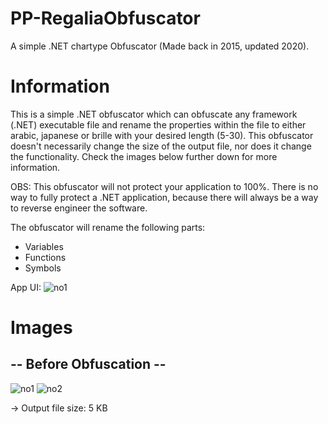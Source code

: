# PP-RegaliaObfuscator

A simple .NET chartype Obfuscator (Made back in 2015, updated 2020).

# Information

This is a simple .NET obfuscator which can obfuscate any framework (.NET) executable file and rename the properties within the file to either arabic, japanese or brille with your desired length (5-30). This obfuscator doesn't necessarily change the size of the output file, nor does it change the functionality. Check the images below further down for more information. 

OBS: This obfuscator will not
protect your application to 100%. There is no way to fully protect a .NET application, because there will always be a way to reverse
engineer the software.

The obfuscator will rename the following parts:
- Variables
- Functions
- Symbols

App UI: ![no1](https://i.imgur.com/26XNj6w.png)

# Images

## -- Before Obfuscation --

![no1]()
![no2]()

-> Output file size: 5 KB


